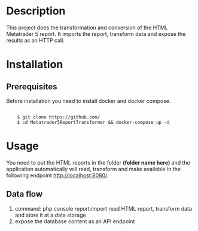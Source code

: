 # Description

This project does the transformation and conversion of the HTML Metatrader 5 report. It imports the report, transform data and expose the results as an HTTP call. 

# Installation

## Prerequisites

Before installation you need to install docker and docker compose.

```shell

    $ git clone https://github.com/
    $ cd Metatrader5ReportTransformer && docker-compose up -d

```

# Usage

You need to put the HTML reports in the folder **(folder name here)** and the application automatically will read, transform and make available in the following endpoint [http://localhost:8080/](http://localhost:8080/).

## Data flow

1. command: php console report:import read HTML report, transform data and store it at a data storage
2. expose the database content as an API endpoint
